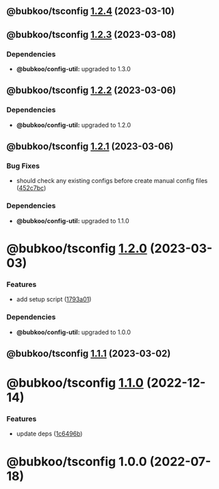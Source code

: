 ## @bubkoo/tsconfig [1.2.4](https://github.com/bubkoo/configs/compare/@bubkoo/tsconfig@1.2.3...@bubkoo/tsconfig@1.2.4) (2023-03-10)

## @bubkoo/tsconfig [1.2.3](https://github.com/bubkoo/configs/compare/@bubkoo/tsconfig@1.2.2...@bubkoo/tsconfig@1.2.3) (2023-03-08)





### Dependencies

* **@bubkoo/config-util:** upgraded to 1.3.0

## @bubkoo/tsconfig [1.2.2](https://github.com/bubkoo/configs/compare/@bubkoo/tsconfig@1.2.1...@bubkoo/tsconfig@1.2.2) (2023-03-06)





### Dependencies

* **@bubkoo/config-util:** upgraded to 1.2.0

## @bubkoo/tsconfig [1.2.1](https://github.com/bubkoo/configs/compare/@bubkoo/tsconfig@1.2.0...@bubkoo/tsconfig@1.2.1) (2023-03-06)


### Bug Fixes

* should check any existing configs before create manual config files ([452c7bc](https://github.com/bubkoo/configs/commit/452c7bcbba7489a22cbfb099200aa3afea808213))





### Dependencies

* **@bubkoo/config-util:** upgraded to 1.1.0

# @bubkoo/tsconfig [1.2.0](https://github.com/bubkoo/configs/compare/@bubkoo/tsconfig@1.1.1...@bubkoo/tsconfig@1.2.0) (2023-03-03)


### Features

* add setup script ([1793a01](https://github.com/bubkoo/configs/commit/1793a011116b68250b262ab9ffa679b03c0aabcd))





### Dependencies

* **@bubkoo/config-util:** upgraded to 1.0.0

## @bubkoo/tsconfig [1.1.1](https://github.com/bubkoo/configs/compare/@bubkoo/tsconfig@1.1.0...@bubkoo/tsconfig@1.1.1) (2023-03-02)

# @bubkoo/tsconfig [1.1.0](https://github.com/bubkoo/configs/compare/@bubkoo/tsconfig@1.0.0...@bubkoo/tsconfig@1.1.0) (2022-12-14)


### Features

* update deps ([1c6496b](https://github.com/bubkoo/configs/commit/1c6496b5683e138e66529a7e51f7b4cd788676b8))

# @bubkoo/tsconfig 1.0.0 (2022-07-18)
